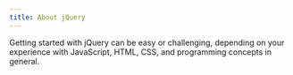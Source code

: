 ```yaml
--- 
title: About jQuery
---
```


Getting started with jQuery can be easy or challenging, depending on 
your experience with JavaScript, HTML, CSS, and programming concepts in general.

